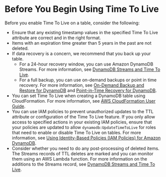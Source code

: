 # Before You Begin Using Time To Live<a name="time-to-live-ttl-before-you-start"></a>

 Before you enable Time To Live on a table, consider the following: 
+ Ensure that any existing timestamp values in the specified Time To Live attribute are correct and in the right format\. 
+ Items with an expiration time greater than 5 years in the past are not deleted\.
+ If data recovery is a concern, we recommend that you back up your table\.
  + For a 24\-hour recovery window, you can use Amazon DynamoDB Streams\. For more information, see [DynamoDB Streams and Time To Live](time-to-live-ttl-streams.md)\.
  + For a full backup, you can use on\-demand backups or point in time recovery\. For more information, see [On\-Demand Backup and Restore for DynamoDB](BackupRestore.md) and [Point\-in\-Time Recovery for DynamoDB](PointInTimeRecovery.md)\.
+  You can set Time To Live when creating a DynamoDB table using CloudFormation\. For more information, see [AWS CloudFormation User Guide](http://docs.aws.amazon.com/AWSCloudFormation/latest/UserGuide/aws-resource-dynamodb-table.html)\. 
+ You can use IAM policies to prevent unauthorized updates to the TTL attribute or configuration of the Time To Live feature\. If you only allow access to specified actions in your existing IAM policies, ensure that your policies are updated to allow `dynamodb:UpdateTimeToLive` for roles that need to enable or disable Time To Live on tables\. For more information, see [Using Identity\-Based Policies \(IAM Policies\) for Amazon DynamoDB](using-identity-based-policies.md)\.
+ Consider whether you need to do any post\-processing of deleted items\. The Streams records of TTL deletes are marked and you can monitor them using an AWS Lambda function\. For more information on the additions to the Streams record, see [DynamoDB Streams and Time To Live](time-to-live-ttl-streams.md)\.